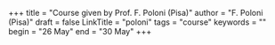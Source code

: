+++
title = "Course given by Prof. F. Poloni (Pisa)"
author = "F. Poloni (Pisa)"
draft = false
LinkTitle = "poloni"
tags = "course"
keywords = ""
begin = "26 May"
end = "30 May"
+++
